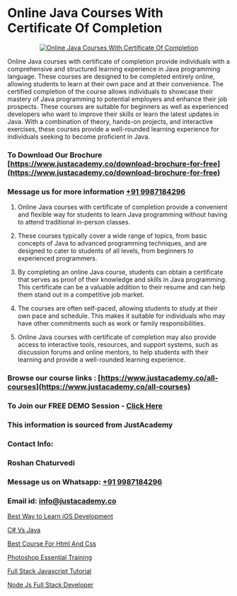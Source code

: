 # Online Java Courses With Certificate Of Completion

<p align="center">
  <a href="https://justacademy.co/course-detail/core-java-training">
    <img src="https://justacademy.co/storage2/course_image/1677245426_course_image.webp" alt="Online Java Courses With Certificate Of Completion">
  </a>
</p>


Online Java courses with certificate of completion provide individuals with a comprehensive and structured learning experience in Java programming language. These courses are designed to be completed entirely online, allowing students to learn at their own pace and at their convenience. The certified completion of the course allows individuals to showcase their mastery of Java programming to potential employers and enhance their job prospects. These courses are suitable for beginners as well as experienced developers who want to improve their skills or learn the latest updates in Java. With a combination of theory, hands-on projects, and interactive exercises, these courses provide a well-rounded learning experience for individuals seeking to become proficient in Java. 
### To Download Our Brochure [https://www.justacademy.co/download-brochure-for-free](https://www.justacademy.co/download-brochure-for-free)
### Message us for more information [+91 9987184296](https://api.whatsapp.com/send?phone=919987184296)
1) Online Java courses with certificate of completion provide a convenient and flexible way for students to learn Java programming without having to attend traditional in-person classes.

2) These courses typically cover a wide range of topics, from basic concepts of Java to advanced programming techniques, and are designed to cater to students of all levels, from beginners to experienced programmers.

3) By completing an online Java course, students can obtain a certificate that serves as proof of their knowledge and skills in Java programming. This certificate can be a valuable addition to their resume and can help them stand out in a competitive job market.

4) The courses are often self-paced, allowing students to study at their own pace and schedule. This makes it suitable for individuals who may have other commitments such as work or family responsibilities.

5) Online Java courses with certificate of completion may also provide access to interactive tools, resources, and support systems, such as discussion forums and online mentors, to help students with their learning and provide a well-rounded learning experience.

### Browse our course links : [https://www.justacademy.co/all-courses](https://www.justacademy.co/all-courses) 
### To Join our FREE DEMO Session - [Click Here](https://www.justacademy.co/register-for-course-demo)


### This information is sourced from JustAcademy
### Contact Info:
### Roshan Chaturvedi
### Message us on Whatsapp: [+91 9987184296](https://api.whatsapp.com/send?phone=919987184296)
### Email id: [info@justacademy.co](mailto:info@justacademy.co)
                
[Best Way to Learn iOS Development](0)

[C# Vs Java](https://www.linkedin.com/pulse/c-vs-java-justacademy-hyderabad-j1skc/)

[Best Course For Html And Css](https://medium.com/@akanshapatil/best-course-for-html-and-css-5960699ec92d)

[Photoshop Essential Training](https://medium.com/@akanshapatil/photoshop-essential-training-e9fa450bc5d8)

[Full Stack Javascript Tutorial](https://justacademyin.github.io/Articles/Full-Stack-Javascript-Tutorial)

[Node Js Full Stack Developer](https://justacademyin.github.io/Articles/Node-Js-Full-Stack-Developer)

